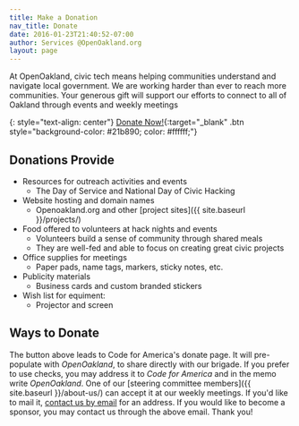 ```yaml
---
title: Make a Donation
nav_title: Donate
date: 2016-01-23T21:40:52-07:00
author: Services @OpenOakland.org
layout: page
---
```


At OpenOakland, civic tech means helping communities understand and navigate local government. We are working harder than ever to reach more communities.
Your generous gift will support our efforts to connect to all of Oakland through events and weekly meetings

{: style="text-align: center"}
[Donate Now!](https://secure.codeforamerica.org/page/contribute/donate-to-a-brigade-today?source_codes=openoakland-website&brigade=Open%20Oakland){:target="_blank" .btn style="background-color: #21b890; color: #ffffff;"}

## Donations Provide
- Resources for outreach activities and events
  - The Day of Service and National Day of Civic Hacking
- Website hosting and domain names
  - Openoakland.org and other [project sites]({{ site.baseurl }}/projects/)
- Food offered to volunteers at hack nights and events
  - Volunteers build a sense of community through shared meals
  - They are well-fed and able to focus on creating great civic projects
- Office supplies for meetings
  - Paper pads, name tags, markers, sticky notes, etc.
- Publicity materials
  - Business cards and custom branded stickers
- Wish list for equiment:
  - Projector and screen

## Ways to Donate
The button above leads to Code for America's donate page. It will pre-populate with _OpenOakland_, to share directly with our brigade. If you prefer to use checks, you may address it to _Code for America_ and in the memo write _OpenOakland_. One of our [steering committee members]({{ site.baseurl }}/about-us/) can accept it at our weekly meetings. If you'd like to mail it, [contact us by email](mailto:fundraising@openoakland.org) for an address. If you would like to become a sponsor, you may contact us through the above email.
Thank you!
